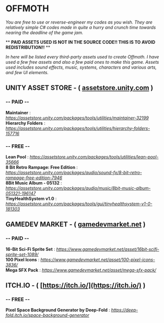 # OFFMOTH
*You are free to use or reverse-engineer my codes as you wish. They are relatively simple C# codes made in quite a hurry and crunch time towards nearing the deadline of the game jam.*

** **PAID ASSETS USED IS NOT IN THE SOURCE CODE!! THIS IS TO AVOID REDISTRIBUTION!!** **

*In here will be listed every third-party assets used to create Offmoth. I have used a few free assets and also a few paid ones to make this game. Assets used
includes sound effects, music, systems, characters and various arts, and few UI elements.*

## UNITY ASSET STORE - ( [assetstore.unity.com](https://assetstore.unity.com) ) ##

### -- PAID --
**Maintainer** : *https://assetstore.unity.com/packages/tools/utilities/maintainer-32199* <br/>
**Hierarchy Folders** : *https://assetstore.unity.com/packages/tools/utilities/hierarchy-folders-157716* <br/>

### -- FREE --

**Lean Pool** : *https://assetstore.unity.com/packages/tools/utilities/lean-pool-35666* <br/>
**8 Bit Retro Rampage: Free Edition** : *https://assetstore.unity.com/packages/audio/sound-fx/8-bit-retro-rampage-free-edition-7946* <br/>
**8Bit Music Album - 05132** : *https://assetstore.unity.com/packages/audio/music/8bit-music-album-051321-196147* <br/>
**TinyHealthSystem v1.0** : *https://assetstore.unity.com/packages/tools/gui/tinyhealthsystem-v1-0-181303* <br/>

## GAMEDEV MARKET - ( [gamedevmarket.net](https://gamedevmarket.net) ) ##

### -- PAID --
**16-Bit Sci-Fi Sprite Set** : *https://www.gamedevmarket.net/asset/16bit-scifi-sprite-set-1089/* <br/>
**100 Pixel Icons** : *https://www.gamedevmarket.net/asset/100-pixel-icons-3836/* <br/>
**Mega SFX Pack** : *https://www.gamedevmarket.net/asset/mega-sfx-pack/* <br/>

## ITCH.IO - ( [https://itch.io/](https://itch.io/) ) ##

### -- FREE --
**Pixel Space Background Generator by Deep-Fold** : *https://deep-fold.itch.io/space-background-generator* <br/>
